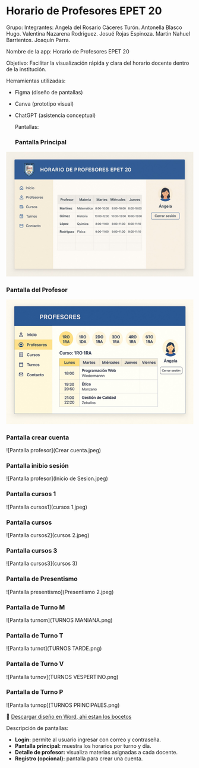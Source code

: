 # Horario de Profesores EPET 20

 Grupo: 
Integrantes: 
 	Angela del Rosario Cáceres Turón.
 	Antonella Blasco Hugo. 
 	Valentina Nazarena Rodriguez. 
 	Josué Rojas Espinoza. 
 	Martin Nahuel Barrientos. 
 	Joaquín Parra. 

 Nombre de la app:
Horario de Profesores EPET 20

 Objetivo:
Facilitar la visualización rápida y clara del horario docente dentro de la institución.

 Herramientas utilizadas:
- Figma (diseño de pantallas)
- Canva (prototipo visual)
- ChatGPT (asistencia conceptual)
  
  Pantallas:
  ### Pantalla Principal
![Pantalla principal](Inicio.jpeg)

### Pantalla del Profesor
![Pantalla profesor](Profesores.jpeg) 

### Pantalla crear cuenta
![Pantalla profesor](Crear cuenta.jpeg) 

### Pantalla inibio sesión
![Pantalla profesor](Inicio de Sesion.jpeg) 

### Pantalla cursos 1
![Pantalla cursos1](cursos 1.jpeg) 

### Pantalla cursos 
![Pantalla cursos2](cursos 2.jpeg)

### Pantalla cursos 3
![Pantalla cursos3](cursos 3) 

### Pantalla de Presentismo
![Pantalla presentismo](Presentismo 2.jpeg) 

### Pantalla de Turno M
![Pantalla turnom](TURNOS MANIANA.png) 

### Pantalla de Turno T
![Pantalla turnot](TURNOS TARDE.png) 

### Pantalla de Turno V
![Pantalla turnov](TURNOS VESPERTINO.png) 

### Pantalla de Turno P
![Pantalla turnop](TURNOS PRINCIPALES.png)
  
📎 [Descargar diseño en Word, ahi estan los bocetos](Diseño_Horario_Profesores_EPET20.docx) 


 Descripción de pantallas:

- **Login:** permite al usuario ingresar con correo y contraseña.
- **Pantalla principal:** muestra los horarios por turno y día.
- **Detalle de profesor:** visualiza materias asignadas a cada docente.
- **Registro (opcional):** pantalla para crear una cuenta.

